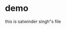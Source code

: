 # demo
<html>
  <head>
   <body>
   <p> this is satwinder singh"s file </p>

 </body>
  </head>
  </html>

